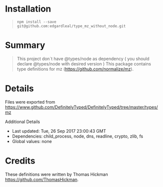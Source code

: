 # Installation
> `npm install --save git@github.com:edgardleal/type_mz_without_node.git`

# Summary
> This project don`t have @types/node as dependency ( you should declare @types/node with desired version )
This package contains type definitions for mz (https://github.com/normalize/mz).

# Details
Files were exported from https://www.github.com/DefinitelyTyped/DefinitelyTyped/tree/master/types/mz

Additional Details
 * Last updated: Tue, 26 Sep 2017 23:00:43 GMT
 * Dependencies: child_process, node, dns, readline, crypto, zlib, fs
 * Global values: none

# Credits
These definitions were written by Thomas Hickman <https://github.com/ThomasHickman>.
